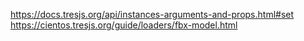 https://docs.tresjs.org/api/instances-arguments-and-props.html#set
https://cientos.tresjs.org/guide/loaders/fbx-model.html

